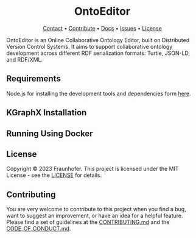 
<h1 align="center">
  <br>
      OntoEditor
  <br>
</h1>

<p align="center">
  <a href="mailto:ahmad.hemid@fit.fraunhofer.de">Contact</a> •
<a href="https://github.com/ahemaid/OntoEditor/blob/main/CONTRIBUTING.md">Contribute</a> •
<a href="https://ahemaid.github.io/OntoEditor/">Docs</a> •
  <a href="https://github.com/ahemaid/OntoEditor/issues">Issues</a> •
  <a href="https://github.com/ahemaid/OntoEditor/blob/main/LICENSE">License</a>
</p>

OntoEditor is an Online Collaborative Ontology Editor, built on Distributed
Version Control Systems. It aims to support collaborative ontology development
across different RDF serialization formats: Turtle, JSON-LD, and RDF/XML.

Requirements
------------
Node.js for installing the development tools and dependencies form [here](https://nodejs.org/en).

KGraphX Installation
-----------------

Running Using Docker
-----------------

## License
Copyright © 2023 Fraunhofer. This project is licensed under the MIT License - see the
[LICENSE](LICENSE) for details.

## Contributing
You are very welcome to contribute to this project when you find a bug, want to suggest an improvement, or have an idea for a helpful feature. Please find a set of guidelines at the [CONTRIBUTING.md](https://github.com/ahemaid/OntoEditor/blob/main/CONTRIBUTING.md) and the [CODE_OF_CONDUCT.md](https://github.com/ahemaid/OntoEditor/blob/main/CODE_OF_CONDUCT.md).

